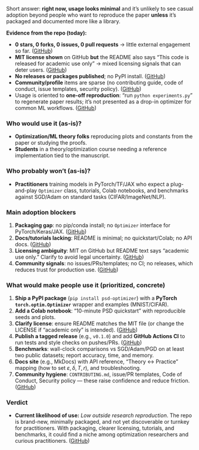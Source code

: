 Short answer: **right now, usage looks minimal** and it’s unlikely to see casual adoption beyond people who want to reproduce the paper **unless** it’s packaged and documented more like a library.

**Evidence from the repo (today):**

* **0 stars, 0 forks, 0 issues, 0 pull requests** → little external engagement so far. ([GitHub][1])
* **MIT license shown** on GitHub **but** the README also says “This code is released for academic use only” → mixed licensing signals that can deter users. ([GitHub][1])
* **No releases or packages published**; no PyPI install. ([GitHub][1])
* **Community/profile** items are sparse (no contributing guide, code of conduct, issue templates, security policy). ([GitHub][2])
* Usage is oriented to **one-off reproduction**: “run `python experiments.py`” to regenerate paper results; it’s not presented as a drop-in optimizer for common ML workflows. ([GitHub][1])

### Who would use it (as-is)?

* **Optimization/ML theory folks** reproducing plots and constants from the paper or studying the proofs.
* **Students** in a theory/optimization course needing a reference implementation tied to the manuscript.

### Who probably won’t (as-is)?

* **Practitioners** training models in PyTorch/TF/JAX who expect a plug-and-play `Optimizer` class, tutorials, Colab notebooks, and benchmarks against SGD/Adam on standard tasks (CIFAR/ImageNet/NLP).

### Main adoption blockers

1. **Packaging gap**: no pip/conda install; no `Optimizer` interface for PyTorch/Keras/JAX. ([GitHub][1])
2. **Docs/tutorials lacking**: README is minimal; no quickstart/Colab; no API docs. ([GitHub][1])
3. **Licensing ambiguity**: MIT on GitHub but README text says “academic use only.” Clarify to avoid legal uncertainty. ([GitHub][1])
4. **Community signals**: no issues/PRs/templates; no CI; no releases, which reduces trust for production use. ([GitHub][1])

### What would make people use it (prioritized, concrete)

1. **Ship a PyPI package** (`pip install psd-optimizer`) with a **PyTorch `torch.optim.Optimizer`** wrapper and examples (MNIST/CIFAR).
2. **Add a Colab notebook**: “10-minute PSD quickstart” with reproducible seeds and plots.
3. **Clarify license**: ensure README matches the MIT file (or change the LICENSE if “academic only” is intended). ([GitHub][1])
4. **Publish a tagged release** (e.g., `v0.1.0`) and add **GitHub Actions CI** to run tests and style checks on pushes/PRs. ([GitHub][1])
5. **Benchmarks**: wall-clock comparisons vs SGD/Adam/PGD on at least two public datasets; report accuracy, time, and memory.
6. **Docs site** (e.g., MkDocs) with API reference, “Theory ↔ Practice” mapping (how to set $\varepsilon,\delta,T,r$), and troubleshooting.
7. **Community hygiene**: `CONTRIBUTING.md`, issue/PR templates, Code of Conduct, Security policy — these raise confidence and reduce friction. ([GitHub][2])

### Verdict

* **Current likelihood of use:** *Low outside research reproduction*. The repo is brand-new, minimally packaged, and not yet discoverable or turnkey for practitioners. With packaging, clearer licensing, tutorials, and benchmarks, it could find a niche among optimization researchers and curious practitioners. ([GitHub][1])

[1]: https://github.com/farukalpay/PSD "GitHub - farukalpay/PSD: Perturbed Saddle-escape Descent (PSD): a first-order optimizer that escapes strict saddle points in nonconvex problems."
[2]: https://github.com/farukalpay/PSD/community "Community Standards · GitHub"
